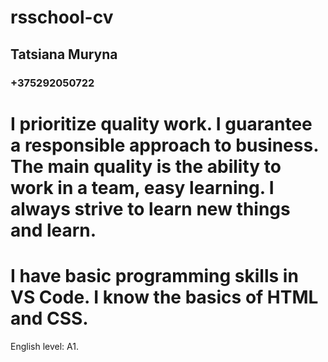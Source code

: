 # rsschool-cv
## Tatsiana Muryna
### +375292050722
I prioritize quality work.  I guarantee a responsible approach to business.  The main quality is the ability to work in a team, easy learning.  I always strive to learn new things and learn.
===
I have basic programming skills in VS Code. I know the basics of HTML and CSS.
===
English level: A1.
